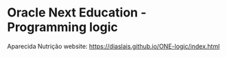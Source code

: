# Oracle Next Education - Programming logic
Aparecida Nutrição website:
https://diaslais.github.io/ONE-logic/index.html
